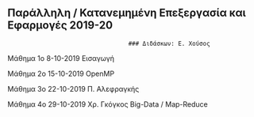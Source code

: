 ## Παράλληλη / Κατανεμημένη Επεξεργασία και Εφαρμογές 2019-20
                                      ### Διδάσκων: Ε. Χούσος


Mάθημα 1ο 8-10-2019   Εισαγωγή

Mάθημα 2ο 15-10-2019  OpenMP

Mάθημα 3ο 22-10-2019  Π. Αλεφραγκής

Mάθημα 4ο 29-10-2019  Χρ. Γκόγκος Big-Data / Map-Reduce
